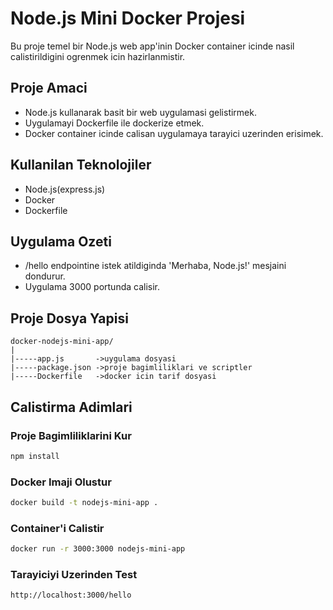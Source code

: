 # Node.js Mini Docker Projesi

Bu proje temel bir Node.js web app'inin Docker container icinde nasil calistirildigini ogrenmek icin hazirlanmistir.

## Proje Amaci

- Node.js kullanarak basit bir web uygulamasi gelistirmek. 
- Uygulamayi Dockerfile ile dockerize etmek.
- Docker container icinde calisan uygulamaya tarayici uzerinden erisimek.

## Kullanilan Teknolojiler

- Node.js(express.js) 
- Docker 
- Dockerfile

## Uygulama Ozeti

- /hello endpointine istek atildiginda 'Merhaba, Node.js!' mesjaini dondurur.
- Uygulama 3000 portunda calisir.

## Proje Dosya Yapisi

```
docker-nodejs-mini-app/
|
|-----app.js       ->uygulama dosyasi
|-----package.json ->proje bagimliliklari ve scriptler
|-----Dockerfile   ->docker icin tarif dosyasi

```

## Calistirma Adimlari
### Proje Bagimliliklarini Kur 
```bash
npm install

```
### Docker Imaji Olustur
```bash
docker build -t nodejs-mini-app .
```
### Container'i Calistir
```bash
docker run -r 3000:3000 nodejs-mini-app
```

### Tarayiciyi Uzerinden Test
```bash
http://localhost:3000/hello
```


